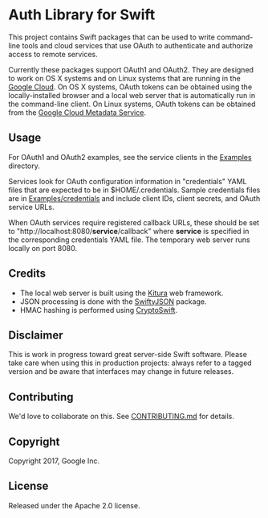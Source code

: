 # Auth Library for Swift

This project contains Swift packages that can be used to write command-line
tools and cloud services that use OAuth to authenticate and authorize access
to remote services.

Currently these packages support OAuth1 and OAuth2.
They are designed to work on OS X systems and on Linux systems that are
running in the [Google Cloud](https://cloud.google.com).
On OS X systems, OAuth tokens can be obtained using the locally-installed
browser and a local web server that is automatically run in the
command-line client. 
On Linux systems, OAuth tokens can be obtained from the
[Google Cloud Metadata Service](https://cloud.google.com/compute/docs/storing-retrieving-metadata).

## Usage

For OAuth1 and OAuth2 examples, see the service clients in the
[Examples](Examples) directory.

Services look for OAuth configuration information in "credentials" YAML files
that are expected to be in $HOME/.credentials. Sample credentials
files are in [Examples/credentials](Examples/credentials)
and include client IDs, client secrets, and OAuth service URLs.

When OAuth services require registered callback URLs, these should be
set to "http://localhost:8080/__service__/callback" where __service__ is 
specified in the corresponding credentials YAML file. The temporary 
web server runs locally on port 8080.

## Credits

- The local web server is built using the [Kitura](https://github.com/IBM-Swift/Kitura) web framework.
- JSON processing is done with the [SwiftyJSON](https://github.com/SwiftyJSON/SwiftyJSON) package.
- HMAC hashing is performed using [CryptoSwift](https://github.com/krzyzanowskim/CryptoSwift).

## Disclaimer

This is work in progress toward great server-side Swift software. Please take care
when using this in production projects: always refer to a tagged version and 
be aware that interfaces may change in future releases.

## Contributing

We'd love to collaborate on this. See [CONTRIBUTING.md](CONTRIBUTING.md) for details.

## Copyright

Copyright 2017, Google Inc.

## License

Released under the Apache 2.0 license.
